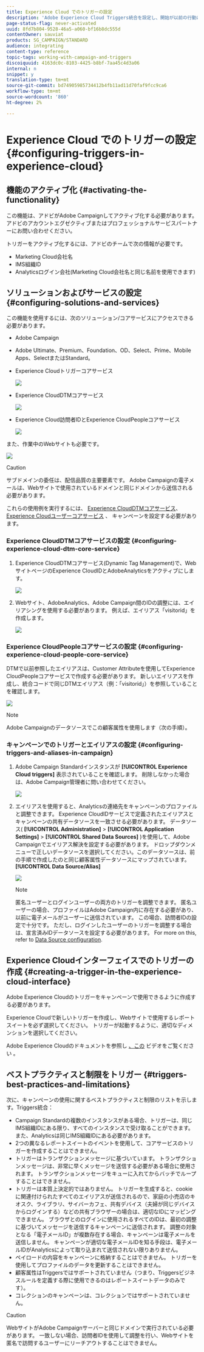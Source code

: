 ```yaml
---
title: Experience Cloud でのトリガーの設定
description: 'Adobe Experience Cloud Triggers統合を設定し、開始が以前の行動に基づいてパーソナライズされた配信を顧客に送信する方法を説明します。 '
page-status-flag: never-activated
uuid: 8fd7b804-9528-46a5-a060-bf16b8dc555d
contentOwner: sauviat
products: SG_CAMPAIGN/STANDARD
audience: integrating
content-type: reference
topic-tags: working-with-campaign-and-triggers
discoiquuid: 4163dc0c-8103-4425-b8bf-7aa45c4d3a06
internal: n
snippet: y
translation-type: tm+mt
source-git-commit: bd74905985734412b4fb11ad11d70faf9fcc9ca6
workflow-type: tm+mt
source-wordcount: '860'
ht-degree: 2%

---
```



# Experience Cloud でのトリガーの設定{#configuring-triggers-in-experience-cloud}

## 機能のアクティブ化 {#activating-the-functionality}

この機能は、アドビがAdobe Campaignしてアクティブ化する必要があります。 アドビのアカウントエグゼクティブまたはプロフェッショナルサービスパートナーにお問い合わせください。

トリガーをアクティブ化するには、アドビのチームで次の情報が必要です。

* Marketing Cloud会社名
* IMS組織ID
* Analyticsログイン会社(Marketing Cloud会社名と同じ名前を使用できます)

## ソリューションおよびサービスの設定 {#configuring-solutions-and-services}

この機能を使用するには、次のソリューション/コアサービスにアクセスできる必要があります。

* Adobe Campaign
* Adobe Ultimate、Premium、Foundation、OD、Select、Prime、Mobile Apps、SelectまたはStandard。
* Experience Cloudトリガーコアサービス

   ![](assets/trigger_uc_prereq_1.png)

* Experience CloudDTMコアサービス

   ![](assets/trigger_uc_prereq_2.png)

* Experience Cloud訪問者IDとExperience CloudPeopleコアサービス

   ![](assets/trigger_uc_prereq_3.png)

また、作業中のWebサイトも必要です。

![](assets/trigger_uc_prereq_4.png)

>[!CAUTION]
>
>サブドメインの委任は、配信品質の主要要素です。 Adobe Campaignの電子メールは、Webサイトで使用されているドメインと同じドメインから送信される必要があります。

これらの使用例を実行するには、 [Experience CloudDTMコアサービス](#configuring-experience-cloud-dtm-core-service)、 [Experience Cloudユーザーコアサービス](#configuring-experience-cloud-people-core-service) 、 [](#configuring-triggers-and-aliases-in-campaign) キャンペーンを設定する必要があります。

### Experience CloudDTMコアサービスの設定 {#configuring-experience-cloud-dtm-core-service}

1. Experience CloudDTMコアサービス(Dynamic Tag Management)で、WebサイトページのExperience CloudIDとAdobeAnalyticsをアクティブにします。

   ![](assets/trigger_uc_conf_1.png)

1. Webサイト、AdobeAnalytics、Adobe Campaign間のIDの調整には、エイリアシングを使用する必要があります。 例えば、エイリアス「visitorid」を作成します。

   ![](assets/trigger_uc_conf_2.png)

### Experience CloudPeopleコアサービスの設定 {#configuring-experience-cloud-people-core-service}

DTMで以前参照したエイリアスは、Customer Attributeを使用してExperience CloudPeopleコアサービスで作成する必要があります。 新しいエイリアスを作成し、統合コードで同じDTMエイリアス（例：「visitorid」）を参照していることを確認します。

![](assets/trigger_uc_conf_3.png)

>[!NOTE]
>
>Adobe Campaignのデータソースでこの顧客属性を使用します（次の手順）。

### キャンペーンでのトリガーとエイリアスの設定 {#configuring-triggers-and-aliases-in-campaign}

1. Adobe Campaign Standardインスタンスが **[!UICONTROL Experience Cloud triggers]** 表示されていることを確認します。 削除しなかった場合は、Adobe Campaign管理者に問い合わせてください。

   ![](assets/remarketing_1.png)

1. エイリアスを使用すると、Analyticsの連絡先をキャンペーンのプロファイルと調整できます。 Experience CloudIDサービスで定義されたエイリアスとキャンペーンの共有データソースを一致させる必要があります。 データソース( **[!UICONTROL Administration]** > **[!UICONTROL Application Settings]** > **[!UICONTROL Shared Data Sources]** )を使用して、Adobe Campaignでエイリアス解決を設定する必要があります。 ドロップダウンメニューで正しいデータソースを選択してください。このデータソースは、前の手順で作成したのと同じ顧客属性データソースにマップされています。 **[!UICONTROL Data Source/Alias]**

   ![](assets/trigger_uc_conf_5.png)

   >[!NOTE]
   >
   >匿名ユーザーとログインユーザーの両方のトリガーを調整できます。 匿名ユーザーの場合、プロファイルはAdobe Campaign内に存在する必要があり、以前に電子メールがユーザーに送信されています。 この場合、訪問者IDの設定で十分です。 ただし、ログインしたユーザーのトリガーを調整する場合は、宣言済みIDデータソースを設定する必要があります。 For more on this, refer to [Data Source configuration](../../integrating/using/provisioning-and-configuring-integration-with-audience-manager-or-people-core-service.md#step-2--configure-the-data-sources).

## Experience Cloudインターフェイスでのトリガーの作成 {#creating-a-trigger-in-the-experience-cloud-interface}

Adobe Experience Cloudのトリガーをキャンペーンで使用できるように作成する必要があります。

Experience Cloudで新しいトリガーを作成し、Webサイトで使用するレポートスイートを必ず選択してください。 トリガーが起動するように、適切なディメンションを選択してください。

Adobe Experience Cloudのドキュメントを参照し [、この](https://docs.adobe.com/content/help/en/core-services/interface/activation/triggers.html) ビデオをご覧ください [](https://helpx.adobe.com/marketing-cloud/how-to/email-marketing.html#step-two)。

## ベストプラクティスと制限をトリガー {#triggers-best-practices-and-limitations}

次に、キャンペーンの使用に関するベストプラクティスと制限のリストを示します。Triggers統合：

* Campaign Standardの複数のインスタンスがある場合、トリガーは、同じIMS組織IDにある限り、すべてのインスタンスで受け取ることができます。 また、Analyticsは同じIMS組織IDにある必要があります。
* 2つの異なるレポートスイートのイベントを使用して、コアサービスのトリガーを作成することはできません。
* トリガーはトランザクションメッセージに基づいています。 トランザクションメッセージは、非常に早くメッセージを送信する必要がある場合に使用されます。 トランザクションメッセージをキューに入れてからバッチでループすることはできません。
* トリガーは本質上決定的ではありません。 トリガーを生成すると、cookieに関連付けられたすべてのエイリアスが送信されるので、家庭の小売店のキオスク、ライブラリ、サイバーカフェ、共有デバイス（夫婦が同じデバイスからログインする）などの共有ブラウザーの場合は、適切なIDにマッピングできません。 ブラウザとのログインに使用されるすべてのIDは、最初の調整に基づいてメッセージを送信するキャンペーンに送信されます。 調整の対象となる「電子メールID」が複数存在する場合、キャンペーンは電子メールを送信しません。 キャンペーンが適切な電子メールIDを知る手段は、電子メールIDがAnalyticsによって取り込まれて送信されない限りありません。
* ペイロードの内容をキャンペーンに格納することはできません。 トリガーを使用してプロファイルのデータを更新することはできません。
* 顧客属性はTriggersではサポートされていません（つまり、Triggersビジネスルールを定義する際に使用できるのはレポートスイートデータのみです）。
* コレクションのキャンペーンは、コレクションではサポートされていません。

>[!CAUTION]
>
>WebサイトがAdobe Campaignサーバーと同じドメインで実行されている必要があります。 一致しない場合、訪問者IDを使用して調整を行い、Webサイトを匿名で訪問するユーザーにリーチアウトすることはできません。


